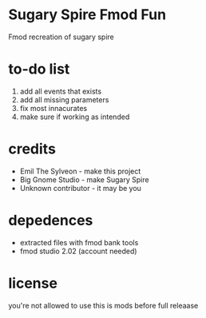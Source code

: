 # Sugary Spire Fmod Fun
Fmod recreation of sugary spire
# to-do list
1. add all events that exists
2. add all missing parameters
3. fix most innacurates
4. make sure if working as intended
# credits
* Emil The Sylveon - make this project
* Big Gnome Studio - make Sugary Spire
* Unknown contributor - it may be you
# depedences
* extracted files with fmod bank tools
* fmod studio 2.02 (account needed)
# license
you're not allowed to use this is mods before full releaase
